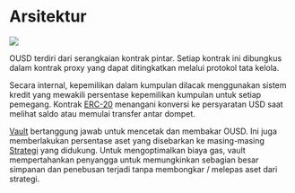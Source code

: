 # Arsitektur

![](../.gitbook/assets/ousd_docs_graphics_3.png)

OUSD terdiri dari serangkaian kontrak pintar. Setiap kontrak ini dibungkus dalam kontrak proxy yang dapat ditingkatkan melalui protokol tata kelola.

Secara internal, kepemilikan dalam kumpulan dilacak menggunakan sistem kredit yang mewakili persentase kepemilikan kumpulan untuk setiap pemegang. Kontrak [ERC-20](api/erc-20-1.md) menangani konversi ke persyaratan USD saat melihat saldo atau memulai transfer antar dompet.

[Vault](api/vault.md) bertanggung jawab untuk mencetak dan membakar OUSD. Ini juga memberlakukan persentase aset yang disebarkan ke masing-masing [Strategi](../core-concepts/supported-strategies/) yang didukung. Untuk mengoptimalkan biaya gas, vault mempertahankan penyangga untuk memungkinkan sebagian besar simpanan dan penebusan terjadi tanpa membongkar / melepas aset dari strategi.



